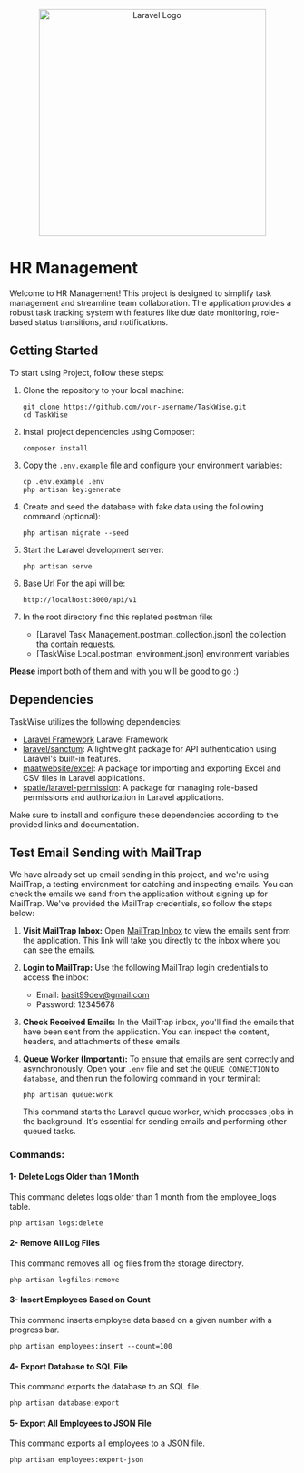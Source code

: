 <p align="center"><a href="https://laravel.com" target="_blank"><img src="https://raw.githubusercontent.com/laravel/art/master/logo-lockup/5%20SVG/2%20CMYK/1%20Full%20Color/laravel-logolockup-cmyk-red.svg" width="400" alt="Laravel Logo"></a></p>

# HR Management

Welcome to HR Management! This project is designed to simplify task management and streamline team collaboration. The application provides a robust task tracking system with features like due date monitoring, role-based status transitions, and notifications.

## Getting Started

To start using Project, follow these steps:

1. Clone the repository to your local machine:
   ```shell
   git clone https://github.com/your-username/TaskWise.git
   cd TaskWise
   ```

2. Install project dependencies using Composer:
   ```shell
   composer install
   ```

3. Copy the `.env.example` file and configure your environment variables:
   ```shell
   cp .env.example .env
   php artisan key:generate
   ```

4. Create and seed the database with fake data using the following command (optional):
   ```shell
   php artisan migrate --seed
   ```

5. Start the Laravel development server:
   ```shell
   php artisan serve
   ```

6. Base Url For the api will be:
   ```
   http://localhost:8000/api/v1
   ```  

7. In the root directory find this replated postman file:
    - [Laravel Task Management.postman_collection.json] the collection tha contain requests.
    - [TaskWise Local.postman_environment.json] environment variables

 **Please** import both of them and with you will be good to go :) 


 <!-- use this website to view the cvs download -->



## Dependencies

TaskWise utilizes the following dependencies:

- [Laravel Framework](https://laravel.com) Laravel Framework
- [laravel/sanctum](https://laravel.com/docs/10.x/sanctum): A lightweight package for API authentication using Laravel's built-in features.
- [maatwebsite/excel](https://docs.laravel-excel.com/3.1/getting-started/): A package for importing and exporting Excel and CSV files in Laravel applications.
- [spatie/laravel-permission](https://spatie.be/docs/laravel-permission/v5/introduction): A package for managing role-based permissions and authorization in Laravel applications.

Make sure to install and configure these dependencies according to the provided links and documentation.


## Test Email Sending with MailTrap

We have already set up email sending in this project, and we're using MailTrap, a testing environment for catching and inspecting emails. You can check the emails we send from the application without signing up for MailTrap. We've provided the MailTrap credentials, so follow the steps below:

1. **Visit MailTrap Inbox:** Open [MailTrap Inbox](https://mailtrap.io/inboxes/1432104/messages/3650415878) to view the emails sent from the application. This link will take you directly to the inbox where you can see the emails.

2. **Login to MailTrap:** Use the following MailTrap login credentials to access the inbox:
   - Email: basit99dev@gmail.com
   - Password: 12345678

3. **Check Received Emails:** In the MailTrap inbox, you'll find the emails that have been sent from the application. You can inspect the content, headers, and attachments of these emails.

4. **Queue Worker (Important):** To ensure that emails are sent correctly and asynchronously, Open your `.env` file and set the `QUEUE_CONNECTION` to `database`, and then run the following command in your terminal:
   ```shell
   php artisan queue:work
   ```
   This command starts the Laravel queue worker, which processes jobs in the background. It's essential for sending emails and performing other queued tasks.


### Commands:

#### 1- Delete Logs Older than 1 Month

This command deletes logs older than 1 month from the employee_logs table.

```shell
php artisan logs:delete
```

#### 2- Remove All Log Files

This command removes all log files from the storage directory.

```shell
php artisan logfiles:remove
```

#### 3- Insert Employees Based on Count

This command inserts employee data based on a given number with a progress bar.

```shell
php artisan employees:insert --count=100
```

#### 4- Export Database to SQL File

This command exports the database to an SQL file.

```shell
php artisan database:export
```

#### 5- Export All Employees to JSON File

This command exports all employees to a JSON file.

```shell
php artisan employees:export-json
```
